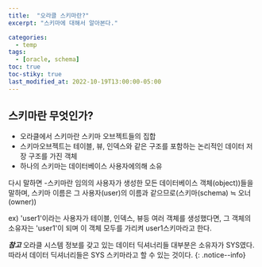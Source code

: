 ```yaml
---
title:  "오라클 스키마란?"
excerpt: "스키마에 대해서 알아본다."

categories:
  - temp
tags:
  - [oracle, schema]
toc: true
toc-stiky: true
last_modified_at: 2022-10-19T13:00:00-05:00
---
```

## 스키마란 무엇인가?
- 오라클에서 스키마란 스키마 오브젝트들의 집합
- 스키마오브젝트는 테이블, 뷰, 인덱스와 같은 구조를 포함하는 논리적인 데이터 저장 구조를 가진 객체
- 하나의 스키마는 데이터베이스 사용자에의해 소유

다시 말하면
-스키마란 임의의 사용자가 생성한 모든 데이터베이스 객체(object))들을 말하며, 스키마 이름은 그 사용자(user)의
이름과 같으므로(스키마(schema) ≒ 오너(owner))

ex) 'user1'이라는 사용자가 테이블, 인덱스, 뷰등 여러 객체를 생성했다면,
그 객체의 소유자는 'user1'이 되며 이 객체 모두를 가리켜 user1스키마라고 한다.  

***참고***
오라클 시스템 정보를 갖고 있는 데이터 딕셔너리들 대부분은 소유자가 SYS였다.
따라서 데이터 딕셔너리들은 SYS 스키마라고 할 수 있는 것이다.
{: .notice--info}
